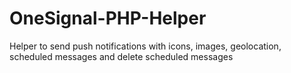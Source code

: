 # OneSignal-PHP-Helper

Helper to send push notifications with icons, images, geolocation, scheduled messages and delete scheduled messages